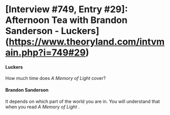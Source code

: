 # [Interview #749, Entry #29]: Afternoon Tea with Brandon Sanderson - Luckers](https://www.theoryland.com/intvmain.php?i=749#29)

#### Luckers

How much time does
*A Memory of Light*
cover?

#### Brandon Sanderson

It depends on which part of the world you are in. You will understand that when you read
*A Memory of Light*
.


